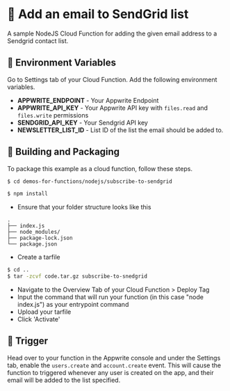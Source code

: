 # 📧 Add an email to SendGrid list

A sample NodeJS Cloud Function for adding the given email address to a Sendgrid contact list.

## 📝 Environment Variables

Go to Settings tab of your Cloud Function. Add the following environment variables.

- **APPWRITE_ENDPOINT** - Your Appwrite Endpoint
- **APPWRITE_API_KEY** - Your Appwrite API key with `files.read` and `files.write` permissions
- **SENDGRID_API_KEY** - Your Sendgrid API key
- **NEWSLETTER_LIST_ID** - List ID of the list the email should be added to.

## 🚀 Building and Packaging

To package this example as a cloud function, follow these steps.

```bash
$ cd demos-for-functions/nodejs/subscribe-to-sendgrid

$ npm install
```

- Ensure that your folder structure looks like this

```
.
├── index.js
├── node_modules/
├── package-lock.json
└── package.json
```

- Create a tarfile

```bash
$ cd ..
$ tar -zcvf code.tar.gz subscribe-to-snedgrid
```

- Navigate to the Overview Tab of your Cloud Function > Deploy Tag
- Input the command that will run your function (in this case "node index.js") as your entrypoint command
- Upload your tarfile
- Click 'Activate'

## 🎯 Trigger

Head over to your function in the Appwrite console and under the Settings tab, enable the `users.create` and `account.create` event.
This will cause the function to triggered whenever any user is created on the app, and their email will be added to the list specified.
